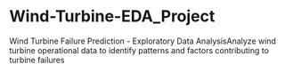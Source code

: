 # Wind-Turbine-EDA_Project
Wind Turbine Failure Prediction - Exploratory Data AnalysisAnalyze wind turbine operational data to identify patterns            and factors contributing to turbine failures
